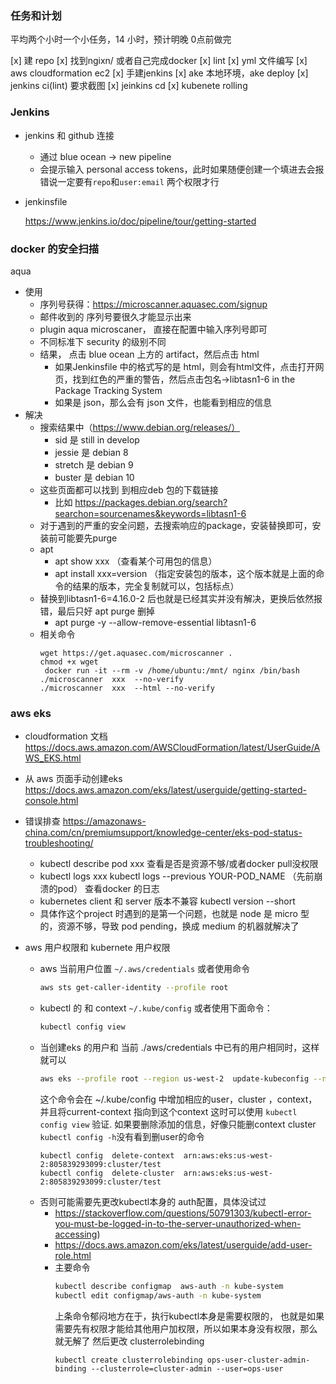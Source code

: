 ### 任务和计划

平均两个小时一个小任务，14 小时，预计明晚 0点前做完

[x] 建 repo
[x] 找到ngixn/ 或者自己完成docker
[x] lint
[x] yml 文件编写
[x] aws cloudformation ec2 
[x] 手建jenkins
[x] ake  本地环境，ake deploy 
[x] jenkins ci(lint) 要求截图
[x] jeinkins cd
[x] kubenete rolling

### Jenkins

* jenkins 和 github 连接

  - 通过 blue ocean -> new pipeline
  - 会提示输入 personal access tokens，此时如果随便创建一个填进去会报错说一定要有`repo`和`user:email` 两个权限才行

* jenkinsfile

  https://www.jenkins.io/doc/pipeline/tour/getting-started

### docker 的安全扫描

aqua
- 使用
	- 序列号获得：https://microscanner.aquasec.com/signup
	- 邮件收到的 序列号要很久才能显示出来
	- plugin aqua microscaner， 直接在配置中输入序列号即可
	- 不同标准下 security 的级别不同
	- 结果， 点击 blue ocean 上方的 artifact，然后点击 html
		- 如果Jenkinsfile 中的格式写的是 html，则会有html文件，点击打开网页，找到红色的严重的警告，然后点击包名->libtasn1-6 in the Package Tracking System
		- 如果是 json，那么会有 json 文件，也能看到相应的信息
- 解决
	- 搜索结果中（https://www.debian.org/releases/）
		- sid 是 still in develop
		- jessie 是 debian 8
		- stretch 是 debian 9
		- buster 是 debian 10
	- 这些页面都可以找到 到相应deb 包的下载链接
		- 比如 https://packages.debian.org/search?searchon=sourcenames&keywords=libtasn1-6
	- 对于遇到的严重的安全问题，去搜索响应的package，安装替换即可，安装前可能要先purge
	- apt
		- apt show xxx （查看某个可用包的信息）
		- apt install xxx=version （指定安装包的版本，这个版本就是上面的命令的结果的版本，完全复制就可以，包括标点）
	- 替换到libtasn1-6=4.16.0-2 后也就是已经其实并没有解决，更换后依然报错，最后只好 apt purge 删掉
		- apt purge -y --allow-remove-essential libtasn1-6
	- 相关命令
		```
		wget https://get.aquasec.com/microscanner .
		chmod +x wget
		 docker run -it --rm -v /home/ubuntu:/mnt/ nginx /bin/bash
		./microscanner  xxx  --no-verify
		./microscanner  xxx  --html --no-verify
		```

### aws eks

* cloudformation 文档
  https://docs.aws.amazon.com/AWSCloudFormation/latest/UserGuide/AWS_EKS.html

* 从 aws 页面手动创建eks 
  https://docs.aws.amazon.com/eks/latest/userguide/getting-started-console.html

* 错误排查
  https://amazonaws-china.com/cn/premiumsupport/knowledge-center/eks-pod-status-troubleshooting/
  * kubectl describe pod xxx
	查看是否是资源不够/或者docker pull没权限
  * kubectl logs xxx 
    kubectl logs --previous YOUR-POD_NAME （先前崩溃的pod）
	查看docker 的日志
  * kubernetes client 和 server 版本不兼容
    kubectl version --short
  * 具体作这个project 时遇到的是第一个问题，也就是 node 是 micro 型的，资源不够，导致 pod pending，换成 medium 的机器就解决了

* aws 用户权限和 kubernete 用户权限
	* aws 当前用户位置 `~/.aws/credentials`
	  或者使用命令
		```bash
		aws sts get-caller-identity --profile root
		```
	* kubectl 的 和 context `~/.kube/config`
	  或者使用下面命令：
		```bash
		kubectl config view
		```
	* 当创建eks 的用户和 当前 ./aws/credentials 中已有的用户相同时，这样就可以
		```bash
		aws eks --profile root --region us-west-2  update-kubeconfig --name app-cluster
		```
		这个命令会在 ~/.kube/config 中增加相应的user，cluster ，context，并且将current-context 指向到这个context
		这时可以使用 `kubectl config view` 验证.
		如果要删除添加的信息，好像只能删context cluster `kubectl config -h`没有看到删user的命令
		```
		kubectl config  delete-context  arn:aws:eks:us-west-2:805839293099:cluster/test
		kubectl config  delete-cluster  arn:aws:eks:us-west-2:805839293099:cluster/test
		```
	* 否则可能需要先更改kubectl本身的 auth配置，具体没试过
		* https://stackoverflow.com/questions/50791303/kubectl-error-you-must-be-logged-in-to-the-server-unauthorized-when-accessing)
		* https://docs.aws.amazon.com/eks/latest/userguide/add-user-role.html
		* 主要命令
			```bash
			kubectl describe configmap  aws-auth -n kube-system
			kubectl edit configmap/aws-auth -n kube-system 
			```
			上条命令郁闷地方在于，执行kubectl本身是需要权限的，
			也就是如果需要先有权限才能给其他用户加权限，所以如果本身没有权限，那么就无解了
			然后更改 clusterrolebinding
			```
			kubectl create clusterrolebinding ops-user-cluster-admin-binding --clusterrole=cluster-admin --user=ops-user
			```



